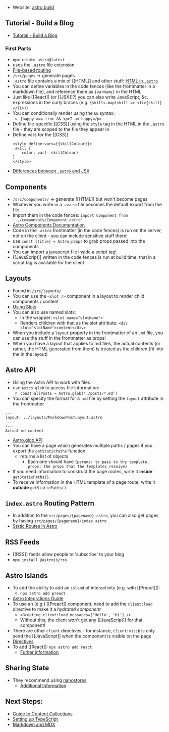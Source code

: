 - Website: [astro.build](https://astro.build/)

## Tutorial - Build a Blog
- [Tutorial - Build a Blog](https://docs.astro.build/en/tutorial/0-introduction/)

### First Parts
- `npm create astro@latest`
- uses the `.astro` file extension
- [File-based routing](https://docs.astro.build/en/core-concepts/astro-pages/#file-based-routing)
- `/src/pages` -> generate pages
- `.astro` file contains a mix of [[HTML]] and other stuff: [HTML in `.astro`](https://docs.astro.build/en/core-concepts/astro-pages/#astro-pages)
- You can define variables in the code fences (like the frontmatter in a markdown file), and reference them as `{varName}` in the HTML
- Just like [[React]] (or [[JSX]]?) you can also write JavaScript, &c. expressions in the curly braces (e.g. `{skills.map(skill => <li>{skill}</li>)`)
- You can conditionally render using the `&&` syntax:
	- `{happy === true && <p>I am happy</p>`
 - Define file-specific [[CSS]] using the `style` tag in the HTML in the `.astro` file - they are scoped to the file they appear in
 - Define vars for the [[CSS]] 
   ```
   <style define:vars={{skillColour}}>
   .skill {
	   color: var(--skillColour)
   }
   </style>
   ```
- [Differences between `.astro` and JSX](https://docs.astro.build/en/core-concepts/astro-syntax/#differences-between-astro-and-jsx)

## Components
- `/src/components/` -> generate [[HTML]] but won't become pages
- Whatever you write in a `.astro` file becomes the default export from the file
- Import them in the code fences: `import Component from '../components/Component.astro'`
- [Astro Components Documentation](https://docs.astro.build/en/core-concepts/astro-components/#component-structure)
- Code in the `.astro` frontmatter (in the code fences) is run on the server, not on the client - you can include sensitive stuff there!
- use `const {title} = Astro.props` to grab props passed into the components
- You can import a javascript file inside a script tag!
- [[JavaScript]] written in the code fences is run at build time; that in a script tag is available for the client

## Layouts
- Found in `/src/layouts/`
- You can use the `<slot />` component in a layout to render child components / content
- [Using Slots](https://docs.astro.build/en/core-concepts/astro-components/#slots)
- You can also use named slots:
	- In the wrapper: `<slot name="slotName">`
	- Renders children with that as the slot attribute: `<div slot="slotName">content</div>`
- When you include a `layout` property in the frontmatter of an `.md` file, you can use the stuff in the frontmatter as props!
- When you have a layout that applies to md files, the actual contents (or rather, the HTML generated from them) is treated as the children (fit into the <slots /> in the layout)

## Astro API
- Using the Astro API to work with files
- use `Astro.glob` to access file information:
	- `const allPosts = Astro.glob('./posts/*.md')`
- You can specify the format for a `.md` file by setting the `layout` attribute in the frontmatter
```
---
layout: ../layouts/MarkdownPostLayout.astro
...
---
Actual md content
```
- [Astro.glob API](https://docs.astro.build/en/reference/api-reference/#astroglob)
- You can have a page which generates multiple paths / pages if you export the `getStaticPaths` function
	- returns a list of objects
		- Each one should have `{params: to pass to the template, props: the props that the templates receive}`
- If you need information to construct the page routes, write it **inside** `getStaticPaths()`.
- To receive information in the HTML template of a page route, write it **outside** `getStaticPaths()`.

## `index.astro` Routing Pattern
- In addition to the `src/pages/{pagename}.astro`, you can also get pages by having `src/pages/{pagename}/index.astro`
- [Static Routes in Astro](https://docs.astro.build/en/core-concepts/routing/#static-routes)

## RSS Feeds
- [[RSS]] feeds allow people to 'subscribe' to your blog
- `npm install @astrojs/rss`

## Astro Islands
- To add the ability to add an `island` of interactivity (e.g. with [[Preact]]): 
	- `npx astro add preact`
 - [Astro Integrations Guide](https://docs.astro.build/en/guides/integrations-guide/)
- To use an (e.g.) [[Preact]] component, need to add the `client:load` directive to make it a *hydrated component*
	- `<Greeting client:load messages=['Hello', 'Hi'] />`
	- Without this, the client won't get any [[JavaScript]] for that component!
- There are other `client` directives - for instance, `client:visible` only send the [[JavaScript]] when the component is visible on the page
- [Directives](https://docs.astro.build/en/reference/directives-reference/#client-directives)
- To add [[React]]: `npx astro add react`
	- [Futher information](https://docs.astro.build/en/guides/integrations-guide/react/)

## Sharing State
- They recommend using [nanostores](https://github.com/nanostores/nanostores)
	- [Additional Information](https://docs.astro.build/en/core-concepts/sharing-state/)

## Next Steps:
- [Guide to Content Collections](https://docs.astro.build/en/guides/content-collections/#migrating-from-file-based-routing)
- [Setting up TypeScript](https://docs.astro.build/en/guides/content-collections/#setting-up-typescript)
- [Markdown and MDX](https://docs.astro.build/en/guides/markdown-content/)
